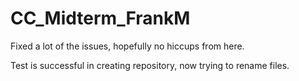 # CC_Midterm_FrankM
Fixed a lot of the issues, hopefully no hiccups from here. 

Test is successful in creating repository, now trying to rename files.
